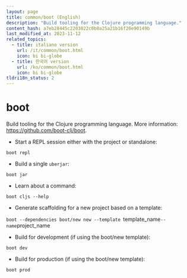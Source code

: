 ```yaml
---
layout: page
title: common/boot (English)
description: "Build tooling for the Clojure programming language."
content_hash: a7eb28445c2203022c0b0a25a21b16f20e90149b
last_modified_at: 2023-11-12
related_topics:
  - title: italiano version
    url: /it/common/boot.html
    icon: bi bi-globe
  - title: 한국어 version
    url: /ko/common/boot.html
    icon: bi bi-globe
tldri18n_status: 2
---
```

# boot

Build tooling for the Clojure programming language.
More information: <https://github.com/boot-clj/boot>.

- Start a REPL session either with the project or standalone:

`boot repl`

- Build a single `uberjar`:

`boot jar`

- Learn about a command:

`boot cljs --help`

- Generate scaffolding for a new project based on a template:

`boot --dependencies boot/new new --template `<span class="tldr-var badge badge-pill bg-dark-lm bg-white-dm text-white-lm text-dark-dm font-weight-bold">template_name</span>` --name `<span class="tldr-var badge badge-pill bg-dark-lm bg-white-dm text-white-lm text-dark-dm font-weight-bold">project_name</span>

- Build for development (if using the boot/new template):

`boot dev`

- Build for production (if using the boot/new template):

`boot prod`
